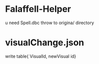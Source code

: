 # Falaffell-Helper
u need Spell.dbc throw to origina/ directory
# visualChange.json
write table{ VisualId, newVisual id}
